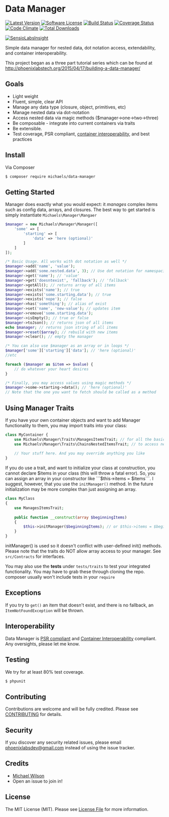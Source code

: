 # Data Manager

[![Latest Version](https://img.shields.io/github/release/chrismichaels84/data-manager.svg?style=flat-square)](https://github.com/chrismichaels84/data-manager/releases)
[![Software License](https://img.shields.io/badge/license-MIT-brightgreen.svg?style=flat-square)](LICENSE.md)
[![Build Status](https://img.shields.io/travis/chrismichaels84/data-manager/master.svg?style=flat-square)](https://travis-ci.org/chrismichaels84/data-manager)
[![Coverage Status](https://coveralls.io/repos/chrismichaels84/data-manager/badge.svg?branch=master)](https://coveralls.io/r/chrismichaels84/data-manager?branch=master)
[![Code Climate](https://codeclimate.com/github/chrismichaels84/data-manager/badges/gpa.svg)](https://codeclimate.com/github/chrismichaels84/data-manager)
[![Total Downloads](https://img.shields.io/packagist/dt/michaels/data-manager.svg?style=flat-square)](https://packagist.org/packages/michaels/data-manager)

[![SensioLabsInsight](https://insight.sensiolabs.com/projects/3ef3b9a4-6078-4ddf-bf0d-c84dac87f37a/big.png)](https://insight.sensiolabs.com/projects/3ef3b9a4-6078-4ddf-bf0d-c84dac87f37a)

Simple data manager for nested data, dot notation access, extendability, and container interoperability.

This project began as a three part tutorial series which can be found at http://phoenixlabstech.org/2015/04/17/building-a-data-manager/

## Goals
  * Light weight
  * Fluent, simple, clear API
  * Manage any data type (closure, object, primitives, etc)
  * Manage nested data via dot-notation
  * Access nested data via magic methods ($manager->one->two->three)
  * Be composable - integrate into current containers via traits
  * Be extensible.
  * Test coverage, PSR compliant, [container interoperability](https://github.com/container-interop/container-interop), and best practices

## Install
Via Composer
``` bash
$ composer require michaels/data-manager
```

## Getting Started
Manager does exactly what you would expect: it *manages* complex items such as config data, arrays, and closures.
The best way to get started is simply instantiate `Michaels\Manager\Mangaer`

```php
$manager = new Michaels\Manager\Manager([
    'some' => [
        'starting' => [
            'data' => 'here (optional)'
        ]
    ]
]);

/* Basic Usage. All works with dot notation as well */
$manager->add('name', 'value');
$manager->add('some.nested.data', 3); // Use dot notation for namespacing or nesting
$manager->get('name'); // 'value'
$manager->get('doesntexist', 'fallback'); // 'fallback'
$manager->getAll(); // returns array of all items
$manager->exists('name'); // true
$manager->exists('some.starting.data'); // true
$manager->exists('nope'); // false
$manager->has('something'); // alias of exist
$manager->set('name', 'new-value'); // updates item
$manager->remove('some.starting.data');
$manager->isEmpty(); // true or false
$manager->toJson(); // returns json of all items
echo $manager; // returns json string of all items
$manager->reset($array); // rebuild with new items
$manager->clear(); // empty the manager

/* You can also use $manager as an array or in loops */
$manager['some']['starting']['data']; // 'here (optional)'
//etc

foreach ($manager as $item => $value) {
    // do whatever your heart desires
}

/* Finally, you may access values using magic methods */
$manager->some->starting->data(); // 'here (optional)'
// Note that the one you want to fetch should be called as a method
```

## Using Manager Traits
If you have your own container objects and want to add Manager functionality to them, you may import traits into your class:
```php
class MyContainer {
    use Michaels\Manager\Traits\ManagesItemsTrait; // for all the basic functionality
    use Michaels\Manager\Traits\ChainsNestedItemsTrait; // to access nested items via magic methods
    
    // Your stuff here. And you may override anything you like
}
```

If you do use a trait, and want to initialize your class at construction, you cannot declare $items in your class (this will throw a fatal error). So, you can assign an array in your constructor like ```$this->items = $items```. I suggest, however, that you use the `initManager()` method. In the future initialization may be more complex than just assigning an array.

```php
class MyClass
{
    use ManagesItemsTrait;
    
    public function __construct(array $beginningItems)
    {
        $this->initManager($beginningItems); // or $this->items = $beginningItems;
    }
}

```

initManager() is used so it doesn't conflict with user-defined init() methods. Please note that the traits do NOT allow array access to your manager. See `src/Contracts` for interfaces.

You may also use the **tests** under `tests/traits` to test your integrated functionality. You may have to grab these through cloning the repo. composer usually won't include tests in your `require`

## Exceptions
If you try to `get()` an item that doesn't exist, and there is no fallback, an `ItemNotFoundException` will be thrown.

## Interoperability
Data Manager is [PSR compliant](http://www.php-fig.org/) and [Container Interoperability](https://github.com/container-interop/container-interop) compliant. Any oversights, please let me know.

## Testing
We try for at least 80% test coverage.
``` bash
$ phpunit
```

## Contributing
Contributions are welcome and will be fully credited. Please see [CONTRIBUTING](CONTRIBUTING.md) for details.

## Security
If you discover any security related issues, please email phoenixlabsdev@gmail.com instead of using the issue tracker.

## Credits
- [Michael Wilson](https://github.com/chrismichaels84)
- Open an issue to join in!

## License
The MIT License (MIT). Please see [License File](LICENSE.md) for more information.
